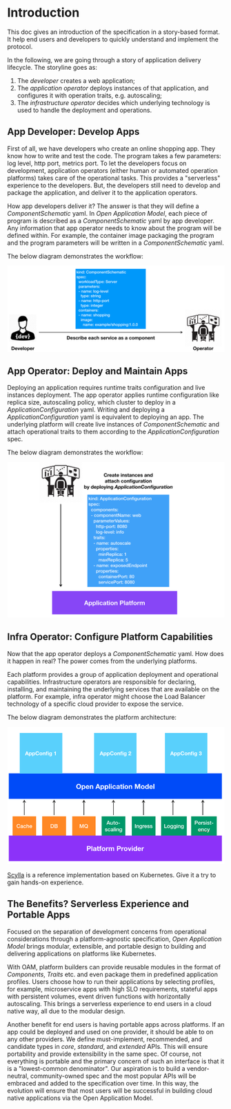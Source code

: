 # Introduction

This doc gives an introduction of the specification in a story-based format. It help end users and developers to quickly understand and implement the protocol.

In the following, we are going through a story of application delivery lifecycle. The storyline goes as:

1. The _developer_ creates a web application;
2. The _application operator_ deploys instances of that application, and configures it with operation traits, e.g. autoscaling;
3. The _infrastructure operator_ decides which underlying technology is used to handle the deployment and operations.

## App Developer: Develop Apps

First of all, we have developers who create an online shopping app. They know how to write and test the code. The program takes a few parameters: log level, http port, metrics port. To let the developers focus on development, application operators (either human or automated operation platforms) takes care of the operational tasks. This provides a "serverless" experience to the developers. But, the developers still need to develop and package the application, and deliver it to the application operators.

How app developers deliver it? The answer is that they will define a _ComponentSchematic_ yaml. In _Open Application Model_, each piece of program is described as a _ComponentSchematic_ yaml by app developer. Any information that app operator needs to know about the program will be defined within. For example, the container image packaging the program and the program parameters will be written in a _ComponentSchematic_ yaml. 

The below diagram demonstrates the workflow:

![alt](./assets/dev2ops.png)

## App Operator: Deploy and Maintain Apps

Deploying an application requires runtime traits configuration and live instances deployment. The app operator applies runtime configuration like replica size, autoscaling policy, which cluster to deploy in a _ApplicationConfiguration_ yaml. Writing and deploying a _ApplicationConfiguration_ yaml is equivalent to deploying an app. The underlying platform will create live instances of _ComponentSchematic_ and attach operational traits to them according to the _ApplicationConfiguration_ spec.

The below diagram demonstrates the workflow:

![alt](./assets/ops-deploy-app.png)

## Infra Operator: Configure Platform Capabilities

Now that the app operator deploys a _ComponentSchematic_ yaml. How does it happen in real? The power comes from the underlying platforms.

Each platform provides a group of application deployment and operational capabilities. Infrastructure operators are responsible for declaring, installing, and maintaining the underlying services that are available on the platform. For example, infra operator might choose the Load Balancer technology of a specific cloud provider to expose the service.

The below diagram demonstrates the platform architecture:

![alt](./assets/platform_arch.png)

[Scylla](https://github.com/microsoft/scylla) is a reference implementation based on Kubernetes. Give it a try to gain hands-on experience.

## The Benefits? Serverless Experience and Portable Apps

Focused on the separation of development concerns from operational considerations through a platform-agnostic specification, _Open Application Model_ brings modular, extensible, and portable design to building and delivering applications on platforms like Kubernetes.

With OAM, platform builders can provide reusable modules in the format of _Components_, _Traits_ etc. and even package them in predefined application profiles. Users choose how to run their applications by selecting profiles, for example, microservice apps with high SLO requirements, stateful apps with persistent volumes, event driven functions with horizontally autoscaling. This brings a serverless experience to end users in a cloud native way, all due to the modular design.

Another benefit for end users is having portable apps across platforms. If an app could be deployed and used on one provider, it should be able to on any other providers. We define must-implement, recommended, and candidate types in _core_, _standard_, and _extended_ APIs. This will ensure portability and provide extensibility in the same spec. Of course, not everything is portable and the primary concern of such an interface is that it is a "lowest-common denominator". Our aspiration is to build a vendor-neutral, community-owned spec and the most popular APIs will be embraced and added to the specification over time. In this way, the evolution will ensure that most users will be successful in building cloud native applications via the Open Application Model.
